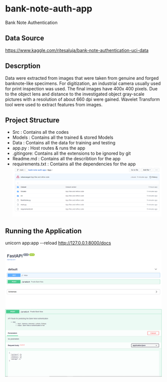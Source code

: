 # bank-note-auth-app

Bank Note Authentication

## Data Source

https://www.kaggle.com/ritesaluja/bank-note-authentication-uci-data

## Descrption

Data were extracted from images that were taken from genuine and forged banknote-like specimens. For digitization, an industrial camera usually used for print inspection was used. The final images have 400x 400 pixels. Due to the object lens and distance to the investigated object gray-scale pictures with a resolution of about 660 dpi were gained. Wavelet Transform tool were used to extract features from images.

## Project Structure

- Src : Contains all the codes
- Models : Contains all the trained & stored Models
- Data : Contains all the data for training and testing
- app.py : Host routes & runs the app
- .gitingore: Contains all the extensions to be ignored by git
- Readme.md : Contains all the describtion for the app
- requirements.txt : Contains all the dependencies for the app
  ![alt text](Screenshots/Project-Structure.PNG "App Structure")

## Running the Application

unicorn app:app --reload
http://127.0.0.1:8000/docs

![alt text](Screenshots/Docs-Apis.PNG "docs")
![alt text](Screenshots/predict-route.PNG "Features")
